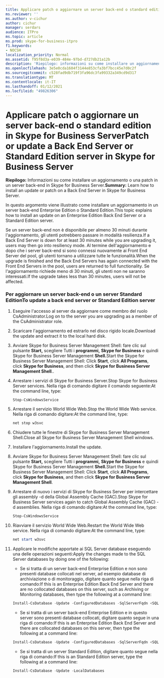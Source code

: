 ```yaml
---
title: Applicare patch o aggiornare un server back-end o standard edition in Skype for Business Server
ms.reviewer: ''
ms.author: v-cichur
author: cichur
manager: serdars
audience: ITPro
ms.topic: article
ms.prod: skype-for-business-itpro
f1.keywords:
- NOCSH
localization_priority: Normal
ms.assetid: f95f8d3a-e039-484e-97bd-d727db21a12b
description: 'Riepilogo: informazioni su come installare un aggiornamento o una patch in un server back-end in Skype for Business Server.'
ms.openlocfilehash: 3e5e0cda1604f3144e853cfa3bf7bcc45e7d0c2f
ms.sourcegitcommit: c528fad9db719f3fa96dc3fa99332a349cd9d317
ms.translationtype: MT
ms.contentlocale: it-IT
ms.lasthandoff: 01/12/2021
ms.locfileid: "49826306"
---
```

# <a name="patch-or-update-a-back-end-server-or-standard-edition-server-in-skype-for-business-server"></a><span data-ttu-id="af934-103">Applicare patch o aggiornare un server back-end o standard edition in Skype for Business Server</span><span class="sxs-lookup"><span data-stu-id="af934-103">Patch or update a Back End Server or Standard Edition server in Skype for Business Server</span></span>
 
<span data-ttu-id="af934-104">**Riepilogo:** Informazioni su come installare un aggiornamento o una patch in un server back-end in Skype for Business Server.</span><span class="sxs-lookup"><span data-stu-id="af934-104">**Summary:** Learn how to install an update or patch on a Back End Server in Skype for Business Server.</span></span>
  
<span data-ttu-id="af934-105">In questo argomento viene illustrato come installare un aggiornamento in un server back-end Enterprise Edition o Standard Edition.</span><span class="sxs-lookup"><span data-stu-id="af934-105">This topic explains how to install an update on an Enterprise Edition Back End Server or a Standard Edition server.</span></span>
  
<span data-ttu-id="af934-106">Se un server back-end non è disponibile per almeno 30 minuti durante l'aggiornamento, gli utenti potrebbero passare in modalità resilienza.</span><span class="sxs-lookup"><span data-stu-id="af934-106">If a Back End Server is down for at least 30 minutes while you are upgrading it, users may then go into resiliency mode.</span></span> <span data-ttu-id="af934-107">Al termine dell'aggiornamento e dopo che i server back-end si sono connessi nuovamente ai Front End Server del pool, gli utenti tornano a utilizzare tutte le funzionalità.</span><span class="sxs-lookup"><span data-stu-id="af934-107">When the upgrade is finished and the Back End Servers has again connected with the Front End Servers in the pool, users are returned to full functionality.</span></span> <span data-ttu-id="af934-108">Se l'aggiornamento richiede meno di 30 minuti, gli utenti non ne saranno interessati.</span><span class="sxs-lookup"><span data-stu-id="af934-108">If the upgrade takes less than 30 minutes, users will not be affected.</span></span>
  
### <a name="to-update-a-back-end-server-or-standard-edition-server"></a><span data-ttu-id="af934-109">Per aggiornare un server back-end o un server Standard Edition</span><span class="sxs-lookup"><span data-stu-id="af934-109">To update a back end server or Standard Edition server</span></span>

1. <span data-ttu-id="af934-110">Eseguire l'accesso al server da aggiornare come membro del ruolo CsAdministrator.</span><span class="sxs-lookup"><span data-stu-id="af934-110">Log on to the server you are upgrading as a member of the CsAdministrator role.</span></span>
    
2. <span data-ttu-id="af934-111">Scaricare l'aggiornamento ed estrarlo nel disco rigido locale.</span><span class="sxs-lookup"><span data-stu-id="af934-111">Download the update and extract it to the local hard disk.</span></span>
    
3. <span data-ttu-id="af934-112">Avviare Skype for Business Server Management Shell: fare clic sul pulsante **Start,** scegliere Tutti i **programmi,** **Skype for Business** e quindi Skype for Business Server Management **Shell.**</span><span class="sxs-lookup"><span data-stu-id="af934-112">Start the Skype for Business Server Management Shell: Click **Start**, click **All Programs**, click **Skype for Business**, and then click **Skype for Business Server Management Shell**..</span></span>
    
4. <span data-ttu-id="af934-113">Arrestare i servizi di Skype for Business Server.</span><span class="sxs-lookup"><span data-stu-id="af934-113">Stop Skype for Business Server services.</span></span> <span data-ttu-id="af934-114">Nella riga di comando digitare il comando seguente:</span><span class="sxs-lookup"><span data-stu-id="af934-114">At the command line, type:</span></span>
    
    ```PowerShell
    Stop-CsWindowsService
    ```

5. <span data-ttu-id="af934-115">Arrestare il servizio World Wide Web.</span><span class="sxs-lookup"><span data-stu-id="af934-115">Stop the World Wide Web service.</span></span> <span data-ttu-id="af934-116">Nella riga di comando digitare:</span><span class="sxs-lookup"><span data-stu-id="af934-116">At the command line, type:</span></span>
    
    ```PowerShell
    net stop w3svc
   ```

6. <span data-ttu-id="af934-117">Chiudere tutte le finestre di Skype for Business Server Management Shell.</span><span class="sxs-lookup"><span data-stu-id="af934-117">Close all Skype for Business Server Management Shell windows.</span></span>
    
7. <span data-ttu-id="af934-118">Installare l'aggiornamento.</span><span class="sxs-lookup"><span data-stu-id="af934-118">Install the update.</span></span>
    
8. <span data-ttu-id="af934-119">Avviare Skype for Business Server Management Shell: fare clic sul pulsante **Start,** scegliere Tutti i **programmi,** **Skype for Business** e quindi Skype for Business Server Management **Shell.**</span><span class="sxs-lookup"><span data-stu-id="af934-119">Start the Skype for Business Server Management Shell: Click **Start**, click **All Programs**, click **Skype for Business**, and then click **Skype for Business Server Management Shell**.</span></span>
    
9. <span data-ttu-id="af934-120">Arrestare di nuovo i servizi di Skype for Business Server per intercettare gli assembly -d della Global Assembly Cache (GAC).</span><span class="sxs-lookup"><span data-stu-id="af934-120">Stop Skype for Business Server services again to catch Global Assembly Cache (GAC) -d assemblies.</span></span> <span data-ttu-id="af934-121">Nella riga di comando digitare:</span><span class="sxs-lookup"><span data-stu-id="af934-121">At the command line, type:</span></span>
    
    ```PowerShell
    Stop-CsWindowsService
    ```

10. <span data-ttu-id="af934-122">Riavviare il servizio World Wide Web.</span><span class="sxs-lookup"><span data-stu-id="af934-122">Restart the World Wide Web service.</span></span> <span data-ttu-id="af934-123">Nella riga di comando digitare:</span><span class="sxs-lookup"><span data-stu-id="af934-123">At the command line, type:</span></span>
    
    ```PowerShell
    net start w3svc
    ```

11. <span data-ttu-id="af934-124">Applicare le modifiche apportate ai SQL Server database eseguendo una delle operazioni seguenti:</span><span class="sxs-lookup"><span data-stu-id="af934-124">Apply the changes made to the SQL Server databases by doing one of the following:</span></span>
    
    - <span data-ttu-id="af934-125">Se si tratta di un server back-end Enterprise Edition e non sono presenti database collocati nel server, ad esempio database di archiviazione o di monitoraggio, digitare quanto segue nella riga di comando:</span><span class="sxs-lookup"><span data-stu-id="af934-125">If this is an Enterprise Edition Back End Server and there are no collocated databases on this server, such as Archiving or Monitoring databases, then type the following at a command line:</span></span>
    
    ```PowerShell
    Install-CsDatabase -Update -ConfiguredDatabases -SqlServerFqdn <SQL Server FQDN>
    ```

    - <span data-ttu-id="af934-126">Se si tratta di un server back-end Enterprise Edition e in questo server sono presenti database collocati, digitare quanto segue in una riga di comando:</span><span class="sxs-lookup"><span data-stu-id="af934-126">If this is an Enterprise Edition Back End Server and there are collocated databases on this server, then type the following at a command line:</span></span>
    
    ```PowerShell
    Install-CsDatabase -Update -ConfiguredDatabases -SqlServerFqdn <SQL Server FQDN>  -ExcludeCollocatedStores
    ```

    - <span data-ttu-id="af934-127">Se si tratta di un server Standard Edition, digitare quanto segue nella riga di comando:</span><span class="sxs-lookup"><span data-stu-id="af934-127">If this is an Standard Edition server, type the following at a command line:</span></span>
    
    ```PowerShell
    Install-CsDatabase -Update -LocalDatabases

    ```
